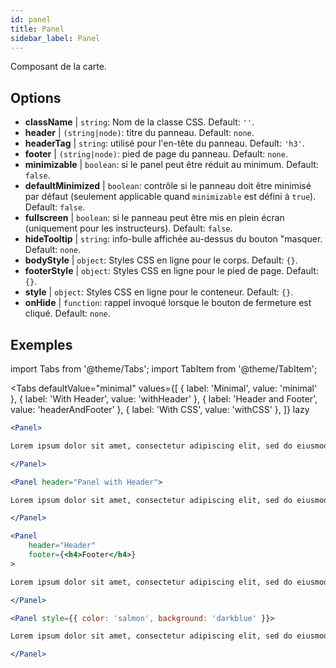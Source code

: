 ```yaml
---
id: panel 
title: Panel
sidebar_label: Panel
---
```


Composant de la carte.

## Options

* __className__ | `string`: Nom de la classe CSS. Default: `''`.
* __header__ | `(string|node)`: titre du panneau. Default: `none`.
* __headerTag__ | `string`: utilisé pour l'en-tête du panneau. Default: `'h3'`.
* __footer__ | `(string|node)`: pied de page du panneau. Default: `none`.
* __minimizable__ | `boolean`: si le panel peut être réduit au minimum. Default: `false`.
* __defaultMinimized__ | `boolean`: contrôle si le panneau doit être minimisé par défaut (seulement applicable quand `minimizable` est défini à `true`). Default: `false`.
* __fullscreen__ | `boolean`: si le panneau peut être mis en plein écran (uniquement pour les instructeurs). Default: `false`.
* __hideTooltip__ | `string`: info-bulle affichée au-dessus du bouton "masquer. Default: `none`.
* __bodyStyle__ | `object`: Styles CSS en ligne pour le corps. Default: `{}`.
* __footerStyle__ | `object`: Styles CSS en ligne pour le pied de page. Default: `{}`.
* __style__ | `object`: Styles CSS en ligne pour le conteneur. Default: `{}`.
* __onHide__ | `function`: rappel invoqué lorsque le bouton de fermeture est cliqué. Default: `none`.


## Exemples

import Tabs from '@theme/Tabs';
import TabItem from '@theme/TabItem';

<Tabs
    defaultValue="minimal"
    values={[
        { label: 'Minimal', value: 'minimal' },
        { label: 'With Header', value: 'withHeader' },
        { label: 'Header and Footer', value: 'headerAndFooter' },
        { label: 'With CSS', value: 'withCSS' },
    ]}
    lazy
>

<TabItem value="minimal">

```jsx live
<Panel>

Lorem ipsum dolor sit amet, consectetur adipiscing elit, sed do eiusmod tempor incididunt ut labore et dolore magna aliqua. Ut enim ad minim veniam, quis nostrud exercitation ullamco laboris nisi ut aliquip ex ea commodo consequat. Duis aute irure dolor in reprehenderit in voluptate velit esse cillum dolore eu fugiat nulla pariatur. Excepteur sint occaecat cupidatat non proident, sunt in culpa qui officia deserunt mollit anim id est laborum.

</Panel>
```

</TabItem>

<TabItem value="withHeader">

```jsx live
<Panel header="Panel with Header">

Lorem ipsum dolor sit amet, consectetur adipiscing elit, sed do eiusmod tempor incididunt ut labore et dolore magna aliqua. Ut enim ad minim veniam, quis nostrud exercitation ullamco laboris nisi ut aliquip ex ea commodo consequat. Duis aute irure dolor in reprehenderit in voluptate velit esse cillum dolore eu fugiat nulla pariatur. Excepteur sint occaecat cupidatat non proident, sunt in culpa qui officia deserunt mollit anim id est laborum.

</Panel>
```

</TabItem>

<TabItem value="headerAndFooter">

```jsx live
<Panel 
    header="Header" 
    footer={<h4>Footer</h4>}
>

Lorem ipsum dolor sit amet, consectetur adipiscing elit, sed do eiusmod tempor incididunt ut labore et dolore magna aliqua. Ut enim ad minim veniam, quis nostrud exercitation ullamco laboris nisi ut aliquip ex ea commodo consequat. Duis aute irure dolor in reprehenderit in voluptate velit esse cillum dolore eu fugiat nulla pariatur. Excepteur sint occaecat cupidatat non proident, sunt in culpa qui officia deserunt mollit anim id est laborum.

</Panel>
```

</TabItem>

<TabItem value="withCSS">

```jsx live
<Panel style={{ color: 'salmon', background: 'darkblue' }}>

Lorem ipsum dolor sit amet, consectetur adipiscing elit, sed do eiusmod tempor incididunt ut labore et dolore magna aliqua. Ut enim ad minim veniam, quis nostrud exercitation ullamco laboris nisi ut aliquip ex ea commodo consequat. Duis aute irure dolor in reprehenderit in voluptate velit esse cillum dolore eu fugiat nulla pariatur. Excepteur sint occaecat cupidatat non proident, sunt in culpa qui officia deserunt mollit anim id est laborum.

</Panel>
```

</TabItem>

</Tabs>
